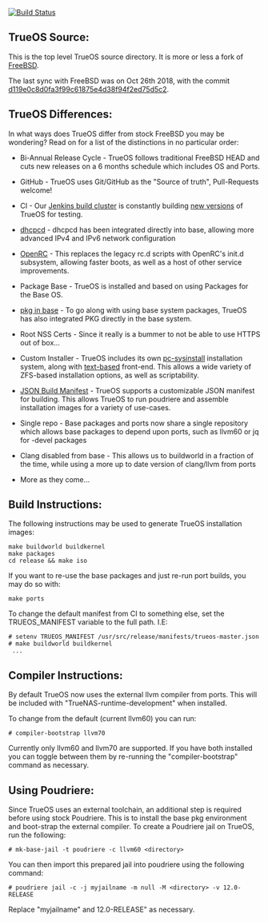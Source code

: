 [![Build Status](https://builds.ixsystems.com/jenkins/job/TrueOS%20-%20Snapshot%20Build/badge/icon)](https://builds.ixsystems.com/jenkins/job/TrueOS%20-%20Snapshot%20Build/)

TrueOS Source:
--------------

This is the top level TrueOS source directory. It is more or less a fork
of [FreeBSD](https://github.com/freebsd/freebsd).

The last sync with FreeBSD was on Oct 26th 2018, with the commit [d119e0c8d0fa3f99c61875e4d38f94f2ed75d5c2](https://github.com/freebsd/freebsd/commit/d119e0c8d0fa3f99c61875e4d38f94f2ed75d5c2).

TrueOS Differences:
--------------

In what ways does TrueOS differ from stock FreeBSD you may be wondering?
Read on for a list of the distinctions in no particular order:

* Bi-Annual Release Cycle - TrueOS follows traditional FreeBSD HEAD and cuts new releases
on a 6 months schedule which includes OS and Ports.

* GitHub - TrueOS uses Git/GitHub as the "Source of truth", Pull-Requests welcome!

* CI - Our [Jenkins build cluster](https://builds.ixsystems.com/jenkins/job/TrueOS%20-%20World%20CI/) is constantly building [new versions](https://builds.ixsystems.com/jenkins/job/TrueOS%20-%20World%20CI/job/trueos-master/) of TrueOS for testing.

* [dhcpcd](https://github.com/rsmarples/dhcpcd) - dhcpcd has been integrated directly into base,
allowing more advanced IPv4 and IPv6 network configuration

* [OpenRC](https://github.com/openrc/openrc/) - This replaces the legacy rc.d scripts with
OpenRC's init.d subsystem, allowing faster boots, as well as a host of other service improvements.

* Package Base - TrueOS is installed and based on using Packages for the Base OS.

* [pkg in base](https://github.com/freebsd/pkg) - To go along with using base system packages,
TrueOS has also integrated PKG directly in the base system.

* Root NSS Certs - Since it really is a bummer to not be able to use HTTPS out of box...

* Custom Installer - TrueOS includes its own [pc-sysinstall](https://github.com/trueos/trueos/tree/trueos-master/usr.sbin/pc-sysinstall) installation system, along with
[text-based](https://github.com/trueos/trueos/tree/trueos-master/usr.sbin/pc-installdialog) front-end. This allows a wide variety of ZFS-based installation options, as well
as scriptability.

* [JSON Build Manifest](https://github.com/trueos/trueos/tree/trueos-master/release/README.md) - TrueOS supports a customizable JSON manifest for building. This allows TrueOS to run poudriere and assemble installation images for a variety of use-cases.

* Single repo - Base packages and ports now share a single repository which allows base packages to depend upon ports, such as llvm60 or jq for -devel packages

* Clang disabled from base - This allows us to buildworld in a fraction of the time, while using a more up to date version of clang/llvm from ports

* More as they come...

Build Instructions:
--------------
The following instructions may be used to generate TrueOS installation
images:

```
make buildworld buildkernel
make packages
cd release && make iso
```
If you want to re-use the base packages and just re-run port builds, you may do so with:
```
make ports
```

To change the default manifest from CI to something else, set the TRUEOS_MANIFEST variable to the full path. I.E:

```
# setenv TRUEOS_MANIFEST /usr/src/release/manifests/trueos-master.json
# make buildworld buildkernel
 ...
```

Compiler Instructions:
--------------

By default TrueOS now uses the external llvm compiler from ports. This will be included with "TrueNAS-runtime-development" when installed.

To change from the default (current llvm60) you can run:

```
# compiler-bootstrap llvm70
```

Currently only llvm60 and llvm70 are supported. If you have both installed you can toggle between them by re-running the
"compiler-bootstrap" command as necessary.

Using Poudriere:
--------------

Since TrueOS uses an external toolchain, an additional step is required before using stock Poudriere. This is to install the base
pkg environment and boot-strap the external compiler. To create a Poudriere jail on TrueOS, run the following:

```
# mk-base-jail -t poudriere -c llvm60 <directory>
```

You can then import this prepared jail into poudriere using the following command:

```
# poudriere jail -c -j myjailname -m null -M <directory> -v 12.0-RELEASE
```

Replace "myjailname" and 12.0-RELEASE" as necessary.
